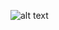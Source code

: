 ![alt text][logo]

[logo]: https://github.com/doodleragon/doodleragon/blob/main/sleepyragon.gif "Sleepyragon"
